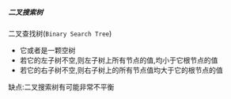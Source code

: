 ##### 二叉搜索树

二叉查找树(`Binary Search Tree`) 

* 它或者是一颗空树
* 若它的左子树不空,则左子树上所有节点的值,均小于它根节点的值
* 若它的右子树不空,则右子树上的所有节点值均大于它的根节点的值



缺点:二叉搜索树有可能非常不平衡